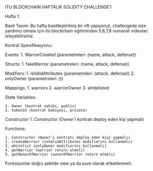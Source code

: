 ITU BLOCKCHAIN 
HAFTALIK SOLIDITY CHALLENGE’I

Hafta 1: 

Basit Tanım: Bu hafta basitleştirilmiş bir nft yapıyoruz, challengeda size yardımcı olması için itü blockchain eğitiminden 5,6,7,8 numaralı videoları izleyebilirsiniz.

Kontrat Spesifikasyonu: 

Events:
    1. WarriorCreated (parametreleri: (name, attack, defense))

Structs:
    1.  fakeWarrior (parametreleri: (name, attack, defense))

Modifiers:
    1. isValidAttributes (parametreleri: (attack, defense))
    2. onlyOwner (parametreleri: ())


Mappings:
    1. warriors
    2. warriorOwner
    3. whitelisted


State Variables: 

    1. Owner (kontrat sahibi, public)
    2. tokenId (kontrat bakiyesi, private)

Constructor
	1. Constructor (Owner’ı kontratı deploy eden kişi yapmalı)

Functions:

    1. Constructor (Owner’ı kontratı deploy eden kişi yapmalı)
    2. createWarrior (isValidAttributes modifierini kullanmalı)
    3. whitelist (onlyOwner modifierini kullanmalı)
    4. getWarrior (warrior return etmeli)
    5. getOwnerOfWarrior (ownerOfWarrior return etmeli)

Fonksiyonlar doğru şekilde view ya da pure olarak etiketlenmeli.
